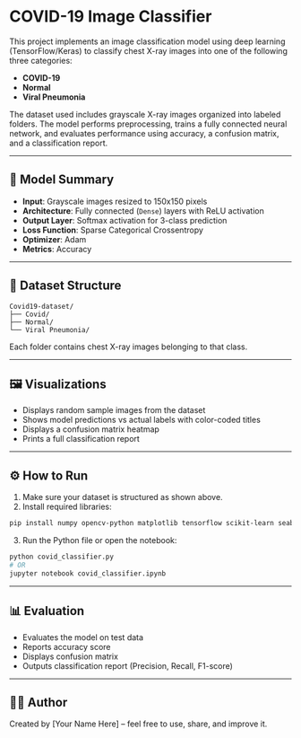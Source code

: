 # COVID-19 Image Classifier

This project implements an image classification model using deep learning (TensorFlow/Keras) to classify chest X-ray images into one of the following three categories:

- **COVID-19**
- **Normal**
- **Viral Pneumonia**

The dataset used includes grayscale X-ray images organized into labeled folders. The model performs preprocessing, trains a fully connected neural network, and evaluates performance using accuracy, a confusion matrix, and a classification report.

---

## 🧠 Model Summary

- **Input**: Grayscale images resized to 150x150 pixels
- **Architecture**: Fully connected (`Dense`) layers with ReLU activation
- **Output Layer**: Softmax activation for 3-class prediction
- **Loss Function**: Sparse Categorical Crossentropy
- **Optimizer**: Adam
- **Metrics**: Accuracy

---

## 📂 Dataset Structure

```
Covid19-dataset/
├── Covid/
├── Normal/
└── Viral Pneumonia/
```

Each folder contains chest X-ray images belonging to that class.

---

## 🖼️ Visualizations

- Displays random sample images from the dataset
- Shows model predictions vs actual labels with color-coded titles
- Displays a confusion matrix heatmap
- Prints a full classification report

---

## ⚙️ How to Run

1. Make sure your dataset is structured as shown above.
2. Install required libraries:

```bash
pip install numpy opencv-python matplotlib tensorflow scikit-learn seaborn tqdm
```

3. Run the Python file or open the notebook:

```bash
python covid_classifier.py
# OR
jupyter notebook covid_classifier.ipynb
```

---

## 📊 Evaluation

- Evaluates the model on test data
- Reports accuracy score
- Displays confusion matrix
- Outputs classification report (Precision, Recall, F1-score)

---

## 👩‍💻 Author

Created by [Your Name Here] – feel free to use, share, and improve it.
